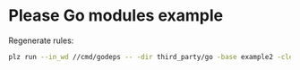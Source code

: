 # Please Go modules example

Regenerate rules:

```bash
plz run --in_wd //cmd/godeps -- -dir third_party/go -base example2 -clean -builtin -wollemi -arm
```
